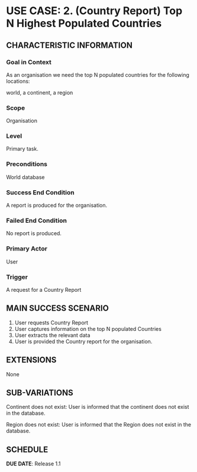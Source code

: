 # USE CASE: 2. (Country Report) Top N Highest Populated Countries

## CHARACTERISTIC INFORMATION

### Goal in Context

As an organisation we need the top N populated countries for the following locations:

world, 
a continent, 
a region

### Scope

Organisation

### Level

Primary task.

### Preconditions

World database 

### Success End Condition

A report is produced for the organisation.

### Failed End Condition

No report is produced.

### Primary Actor

User

### Trigger

A request for a Country Report

## MAIN SUCCESS SCENARIO

1. User requests Country Report
2. User captures information on the top N populated Countries
3. User extracts the relevant data 
4. User is provided the Country report for the organisation.

## EXTENSIONS

None

## SUB-VARIATIONS

Continent does not exist: User is informed that the continent does not exist in the database.

Region does not exist: User is informed that the Region does not exist in the database.

## SCHEDULE

**DUE DATE**: Release 1.1